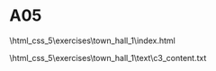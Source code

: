 # A05
\html_css_5\exercises\town_hall_1\index.html

\html_css_5\exercises\town_hall_1\text\c3_content.txt
